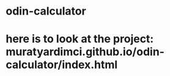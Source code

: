 # odin-calculator

# here is to look at the project: muratyardimci.github.io/odin-calculator/index.html
